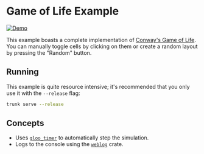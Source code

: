 # Game of Life Example

[![Demo](https://img.shields.io/website?label=demo&url=https%3A%2F%2Fexamples.yew.rs%2Fgame_of_life)](https://examples.yew.rs/game_of_life)

This example boasts a complete implementation of [Conway's Game of Life](https://en.wikipedia.org/wiki/Conway's_Game_of_Life).
You can manually toggle cells by clicking on them or create a random layout by pressing the "Random" button.

## Running

This example is quite resource intensive; it's recommended that you only use it with the `--release` flag:

```bash
trunk serve --release
```

## Concepts

- Uses [`gloo_timer`](https://gloo-rs.web.app/docs/timer) to automatically step the simulation.
- Logs to the console using the [`weblog`](https://crates.io/crates/weblog) crate.
